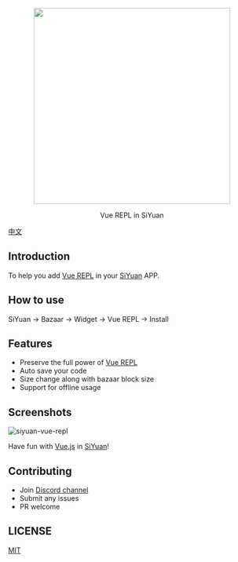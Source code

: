 <p align="center">
<img src="https://user-images.githubusercontent.com/41723543/232739721-fbba6da1-9823-415d-bef8-9d8cbbe5d9a3.png" width="400px" />
</p>

<p align="center">
Vue REPL in SiYuan
</p>

[中文](./README_zh_CN.md)

## Introduction

To help you add [Vue REPL](https://github.com/vuejs/repl) in your [SiYuan](https://github.com/siyuan-note/siyuan) APP.

## How to use

SiYuan -> Bazaar -> Widget -> Vue REPL -> Install

## Features

* Preserve the full power of [Vue REPL](https://github.com/vuejs/repl)
* Auto save your code
* Size change along with bazaar block size
* Support for offline usage

## Screenshots

![siyuan-vue-repl](https://user-images.githubusercontent.com/41723543/232690588-99ad1b14-6512-4e4f-ba08-8705fd24461f.gif)

Have fun with [Vue.js](https://vuejs.org/) in [SiYuan](https://github.com/siyuan-note/siyuan)!

## Contributing

* Join [Discord channel](https://discord.gg/yTUERXWH3p)
* Submit any issues
* PR welcome

## LICENSE

[MIT](./LICENSE)
